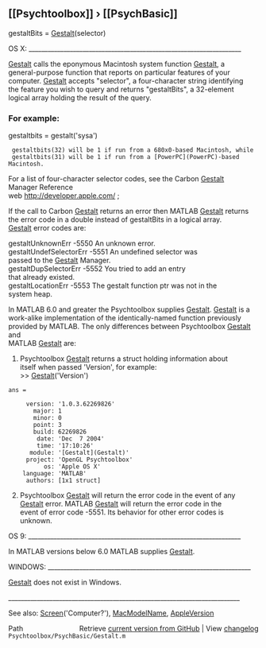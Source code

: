 ## [[Psychtoolbox]] &#8250; [[PsychBasic]]

gestaltBits = [Gestalt](Gestalt)(selector)  
  
OS X: \_\_\_\_\_\_\_\_\_\_\_\_\_\_\_\_\_\_\_\_\_\_\_\_\_\_\_\_\_\_\_\_\_\_\_\_\_\_\_\_\_\_\_\_\_\_\_\_\_\_\_\_\_\_\_\_\_\_\_\_\_\_\_\_\_\_\_  
  
[Gestalt](Gestalt) calls the eponymous Macintosh system function [Gestalt](Gestalt), a  
general-purpose function that reports on particular features of your   
computer.  [Gestalt](Gestalt) accepts "selector", a four-character string identifying  
the feature you wish to query and returns "gestaltBits", a 32-element  
logical array holding the result of the query.   
  
### For example:  
  
  gestaltbits = gestalt('sysa')  
  
     gestaltbits(32) will be 1 if run from a 680x0-based Macintosh, while  
     gestaltbits(31) will be 1 if run from a [PowerPC](PowerPC)-based Macintosh.   
  
For a list of four-character selector codes, see the Carbon [Gestalt](Gestalt)  
Manager Reference   
web http://developer.apple.com/ ;  
  
If the call to Carbon [Gestalt](Gestalt) returns an error then MATLAB [Gestalt](Gestalt) returns  
the error code in a double instead of gestaltBits in a logical array.  
[Gestalt](Gestalt) error codes are:  
  
  gestaltUnknownErr       -5550   An unknown error.  
  gestaltUndefSelectorErr -5551   An undefined selector was   
                                    passed to the [Gestalt](Gestalt) Manager.  
  gestaltDupSelectorErr   -5552   You tried to add an entry   
                                    that already existed.  
  gestaltLocationErr      -5553   The gestalt function ptr was not in the  
                                    system heap.  
  
In MATLAB 6.0 and greater the Psychtoolbox supplies [Gestalt](Gestalt). [Gestalt](Gestalt) is a   
work-alike implementation of the identically-named function previously  
provided by MATLAB.  The only differences between Psychtoolbox [Gestalt](Gestalt) and   
MATLAB [Gestalt](Gestalt) are:  
  
  1. Psychtoolbox [Gestalt](Gestalt) returns a struct holding information about  
     itself when passed 'Version', for example:  
    \>\> [Gestalt](Gestalt)('Version')  
  
    ans =   
  
         version: '1.0.3.62269826'  
           major: 1  
           minor: 0  
           point: 3  
           build: 62269826  
            date: 'Dec  7 2004'  
            time: '17:10:26'  
          module: '[Gestalt](Gestalt)'  
         project: 'OpenGL Psychtoolbox'  
              os: 'Apple OS X'  
        language: 'MATLAB'  
         authors: [1x1 struct]  
  
  2. Psychtoolbox [Gestalt](Gestalt) will return the error code in the event of any   
     [Gestalt](Gestalt) error.  MATLAB [Gestalt](Gestalt) will return the error code in the  
     event of error code -5551.  Its behavior for other error codes is  
     unknown.  
  
OS 9: \_\_\_\_\_\_\_\_\_\_\_\_\_\_\_\_\_\_\_\_\_\_\_\_\_\_\_\_\_\_\_\_\_\_\_\_\_\_\_\_\_\_\_\_\_\_\_\_\_\_\_\_\_\_\_\_\_\_\_\_\_\_\_\_\_\_\_  
  
In MATLAB versions below 6.0 MATLAB supplies [Gestalt](Gestalt).   
  
WINDOWS: \_\_\_\_\_\_\_\_\_\_\_\_\_\_\_\_\_\_\_\_\_\_\_\_\_\_\_\_\_\_\_\_\_\_\_\_\_\_\_\_\_\_\_\_\_\_\_\_\_\_\_\_\_\_\_\_\_\_\_\_\_\_\_\_  
  
[Gestalt](Gestalt) does not exist in Windows.    
  
\_\_\_\_\_\_\_\_\_\_\_\_\_\_\_\_\_\_\_\_\_\_\_\_\_\_\_\_\_\_\_\_\_\_\_\_\_\_\_\_\_\_\_\_\_\_\_\_\_\_\_\_\_\_\_\_\_\_\_\_\_\_\_\_\_\_\_\_\_\_\_\_\_  
  
See also: [Screen](Screen)('Computer?'), [MacModelName](MacModelName), [AppleVersion](AppleVersion)  




<div class="code_header" style="text-align:right;">
  <span style="float:left;">Path&nbsp;&nbsp;</span> <span class="counter">Retrieve <a href=
  "https://raw.github.com/Psychtoolbox-3/Psychtoolbox-3/beta/Psychtoolbox/PsychBasic/Gestalt.m">current version from GitHub</a> | View <a href=
  "https://github.com/Psychtoolbox-3/Psychtoolbox-3/commits/beta/Psychtoolbox/PsychBasic/Gestalt.m">changelog</a></span>
</div>
<div class="code">
  <code>Psychtoolbox/PsychBasic/Gestalt.m</code>
</div>

